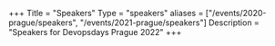 +++
Title = "Speakers"
Type = "speakers"
aliases = ["/events/2020-prague/speakers", "/events/2021-prague/speakers"]
Description = "Speakers for Devopsdays Prague 2022"
+++
